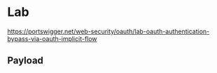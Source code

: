 # Lab

https://portswigger.net/web-security/oauth/lab-oauth-authentication-bypass-via-oauth-implicit-flow

## Payload

